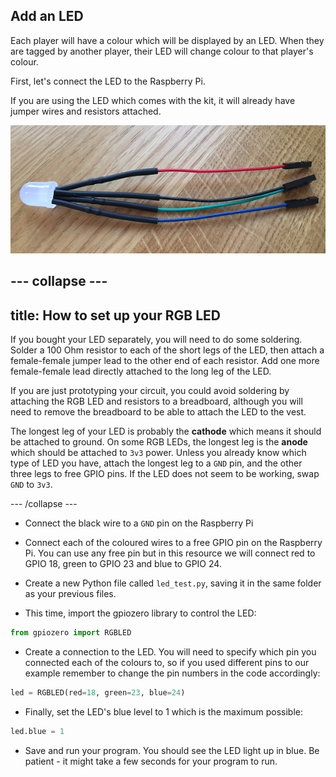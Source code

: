 ## Add an LED

Each player will have a colour which will be displayed by an LED. When they are tagged by another player, their LED will change colour to that player's colour.

First, let's connect the LED to the Raspberry Pi.

If you are using the LED which comes with the kit, it will already have jumper wires and resistors attached.

![Wired up LED](images/wired-up-led.png)

--- collapse ---
---
title: How to set up your RGB LED
---
If you bought your LED separately, you will need to do some soldering. Solder a 100 Ohm resistor to each of the short legs of the LED, then attach a female-female jumper lead to the other end of each resistor. Add one more female-female lead directly attached to the long leg of the LED.

If you are just prototyping your circuit, you could avoid soldering by attaching the RGB LED and resistors to a breadboard, although you will need to remove the breadboard to be able to attach the LED to the vest.

The longest leg of your LED is probably the **cathode** which means it should be attached to ground. On some RGB LEDs, the longest leg is the **anode** which should be attached to `3v3` power. Unless you already know which type of LED you have, attach the longest leg to a `GND` pin, and the other three legs to free GPIO pins. If the LED does not seem to be working, swap `GND` to `3v3`.

--- /collapse ---

+ Connect the black wire to a `GND` pin on the Raspberry Pi

+ Connect each of the coloured wires to a free GPIO pin on the Raspberry Pi. You can use any free pin but in this resource we will connect red to GPIO 18, green to GPIO 23 and blue to GPIO 24.

+ Create a new Python file called `led_test.py`, saving it in the same folder as your previous files.

+ This time, import the gpiozero library to control the LED:

```Python
from gpiozero import RGBLED
```

+ Create a connection to the LED. You will need to specify which pin you connected each of the colours to, so if you used different pins to our example remember to change the pin numbers in the code accordingly:

```python
led = RGBLED(red=18, green=23, blue=24)
```
+ Finally, set the LED's blue level to 1 which is the maximum possible:

```python
led.blue = 1
```

+ Save and run your program. You should see the LED light up in blue. Be patient - it might take a few seconds for your program to run.
